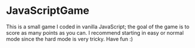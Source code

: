 # JavaScriptGame

This is a small game I coded in vanilla JavaScript; the goal of the game is to score as many points as you can. I recommend starting in easy or normal mode since the hard mode is very tricky. 
Have fun :) 
